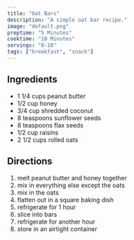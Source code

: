 ```yaml
---
title: "Oat Bars"
description: "A simple oat bar recipe."
image: "default.png"
preptime: "5 Minutes"
cooktime: "10 Minutes"
servings: "8-10"
tags: ["breakfast", "snack"]
---
```


## Ingredients
- 1 1/4 cups peanut butter
- 1/2 cup honey
- 3/4 cup shredded coconut
- 8 teaspoons sunflower seeds
- 8 teaspoons flax seeds
- 1/2 cup raisins
- 2 1/2 cups rolled oats

## Directions
1. melt peanut butter and honey together
2. mix in everything else except the oats
3. mix in the oats
4. flatten out in a square baking dish
5. refrigerate for 1 hour
6. slice into bars
7. refrigerate for another hour
8. store in an airtight container
